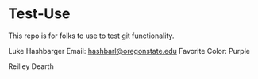 # Test-Use
This repo is for folks to use to test git functionality.

Luke Hashbarger
Email: hashbarl@oregonstate.edu
Favorite Color: Purple

Reilley Dearth